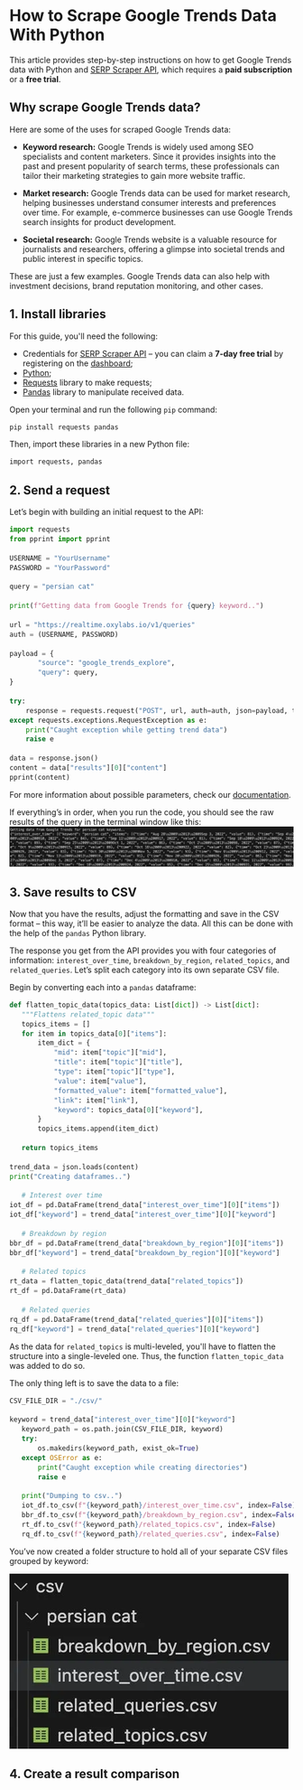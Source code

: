 # How to Scrape Google Trends Data With Python

This article provides step-by-step instructions on how to get Google Trends data with Python and [SERP Scraper API](https://oxylabs.io/products/scraper-api/serp), which requires a **paid subscription** or a **free trial**.



## Why scrape Google Trends data?
Here are some of the uses for scraped Google Trends data:

- **Keyword research:** Google Trends is widely used among SEO specialists and content marketers. Since it provides insights into the past and present popularity of search terms, these professionals can tailor their marketing strategies to gain more website traffic.

- **Market research:** Google Trends data can be used for market research, helping businesses understand consumer interests and preferences over time. For example, e-commerce businesses can use Google Trends search insights for product development.

- **Societal research:** Google Trends website is a valuable resource for journalists and researchers, offering a glimpse into societal trends and public interest in specific topics.

These are just a few examples. Google Trends data can also help with investment decisions, brand reputation monitoring, and other cases.

## 1. Install libraries

For this guide, you'll need the following:
- Credentials for [SERP Scraper API](https://oxylabs.io/products/scraper-api/serp) – you can claim a **7-day free trial** by registering on the [dashboard](https://dashboard.oxylabs.io/en/);
- [Python](https://www.python.org/downloads/);
- [Requests](https://requests.readthedocs.io/en/latest/) library to make requests;
- [Pandas](https://pandas.pydata.org/docs/index.html) library to manipulate received data.

Open your terminal and run the following `pip` command:
```bash
pip install requests pandas
```

Then, import these libraries in a new Python file:

```bash
import requests, pandas
```

## 2. Send a request

Let’s begin with building an initial request to the API:

```python
import requests
from pprint import pprint

USERNAME = "YourUsername"
PASSWORD = "YourPassword"

query = "persian cat"

print(f"Getting data from Google Trends for {query} keyword..")

url = "https://realtime.oxylabs.io/v1/queries"
auth = (USERNAME, PASSWORD)

payload = {
       "source": "google_trends_explore",
       "query": query,
}

try:
    response = requests.request("POST", url, auth=auth, json=payload, timeout=180)
except requests.exceptions.RequestException as e:
    print("Caught exception while getting trend data")
    raise e

data = response.json()
content = data["results"][0]["content"]
pprint(content)
```

For more information about possible parameters, check our [documentation](https://developers.oxylabs.io/scraper-apis/serp-scraper-api/google/trends-explore).

If everything’s in order, when you run the code, you should see the raw results of the query in the terminal window like this:
![](images/trends_data.png)

## 3. Save results to CSV

Now that you have the results, adjust the formatting and save in the CSV format – this way, it’ll be easier to analyze the data. All this can be done with the help of the `pandas` Python library.

The response you get from the API provides you with four categories of information: `interest_over_time`, `breakdown_by_region`, `related_topics`, and `related_queries`. Let’s split each category into its own separate CSV file. 

Begin by converting each into a `pandas` dataframe:
```python
def flatten_topic_data(topics_data: List[dict]) -> List[dict]:
   """Flattens related_topic data"""
   topics_items = []
   for item in topics_data[0]["items"]:
       item_dict = {
           "mid": item["topic"]["mid"],
           "title": item["topic"]["title"],
           "type": item["topic"]["type"],
           "value": item["value"],
           "formatted_value": item["formatted_value"],
           "link": item["link"],
           "keyword": topics_data[0]["keyword"],
       }
       topics_items.append(item_dict)

   return topics_items

trend_data = json.loads(content)
print("Creating dataframes..")

   # Interest over time
iot_df = pd.DataFrame(trend_data["interest_over_time"][0]["items"])
iot_df["keyword"] = trend_data["interest_over_time"][0]["keyword"]

   # Breakdown by region
bbr_df = pd.DataFrame(trend_data["breakdown_by_region"][0]["items"])
bbr_df["keyword"] = trend_data["breakdown_by_region"][0]["keyword"]

   # Related topics
rt_data = flatten_topic_data(trend_data["related_topics"])
rt_df = pd.DataFrame(rt_data)

   # Related queries
rq_df = pd.DataFrame(trend_data["related_queries"][0]["items"])
rq_df["keyword"] = trend_data["related_queries"][0]["keyword"]
```

As the data for `related_topics` is multi-leveled, you'll have to flatten the structure into a single-leveled one. Thus, the function `flatten_topic_data` was added to do so. 

The only thing left is to save the data to a file:
```python
CSV_FILE_DIR = "./csv/"

keyword = trend_data["interest_over_time"][0]["keyword"]
   keyword_path = os.path.join(CSV_FILE_DIR, keyword)
   try:
       os.makedirs(keyword_path, exist_ok=True)
   except OSError as e:
       print("Caught exception while creating directories")
       raise e

   print("Dumping to csv..")
   iot_df.to_csv(f"{keyword_path}/interest_over_time.csv", index=False)
   bbr_df.to_csv(f"{keyword_path}/breakdown_by_region.csv", index=False)
   rt_df.to_csv(f"{keyword_path}/related_topics.csv", index=False)
   rq_df.to_csv(f"{keyword_path}/related_queries.csv", index=False)
```
You’ve now created a folder structure to hold all of your separate CSV files grouped by keyword:

![](images/trends_data_csv.png)

## 4. Create a result comparison


